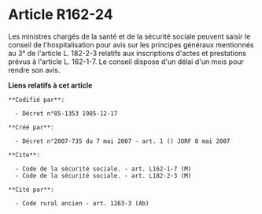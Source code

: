 # Article R162-24

Les ministres chargés de la santé et de la sécurité sociale peuvent saisir le conseil de l'hospitalisation pour avis sur les
principes généraux mentionnés au 3° de l'article L. 182-2-3 relatifs aux inscriptions d'actes et prestations prévus à
l'article L. 162-1-7. Le conseil dispose d'un délai d'un mois pour rendre son avis.

**Liens relatifs à cet article**

	**Codifié par**:

	  - Décret n°85-1353 1985-12-17

	**Créé par**:

	  - Décret n°2007-735 du 7 mai 2007 - art. 1 () JORF 8 mai 2007

	**Cite**:

	  - Code de la sécurité sociale. - art. L162-1-7 (M)
	  - Code de la sécurité sociale. - art. L182-2-3 (M)

	**Cité par**:

	  - Code rural ancien - art. 1263-3 (Ab)
